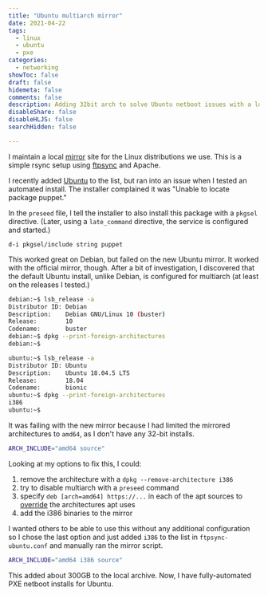 ```yaml
---
title: "Ubuntu multiarch mirror"
date: 2021-04-22
tags:
  - linux
  - ubuntu
  - pxe
categories:
  - networking
showToc: false
draft: false
hidemeta: false
comments: false
description: Adding 32bit arch to solve Ubuntu netboot issues with a local mirror.
disableShare: false
disableHLJS: false
searchHidden: false

---
```


I maintain a local [mirror][mirror] site for the Linux distributions we
use.  This is a simple rsync setup using [ftpsync][ftpsync] and Apache.

I recently added [Ubuntu][ubuntu] to the list, but ran into an issue
when I tested an automated install.  The installer complained it was
"Unable to locate package puppet."

In the `preseed` file, I tell the installer to also install this package
with a `pkgsel` directive.  (Later, using a `late_command` directive,
the service is configured and started.)

```text
d-i pkgsel/include string puppet
```

This worked great on Debian, but failed on the new Ubuntu mirror.  It
worked with the official mirror, though.  After a bit of investigation,
I discovered that the default Ubuntu install, unlike Debian, is
configured for multiarch (at least on the releases I tested.)

```bash
debian:~$ lsb_release -a
Distributor ID: Debian
Description:    Debian GNU/Linux 10 (buster)
Release:        10
Codename:       buster
debian:~$ dpkg --print-foreign-architectures
debian:~$
```

```bash
ubuntu:~$ lsb_release -a
Distributor ID: Ubuntu
Description:    Ubuntu 18.04.5 LTS
Release:        18.04
Codename:       bionic
ubuntu:~$ dpkg --print-foreign-architectures
i386
ubuntu:~$
```

It was failing with the new mirror because I had limited the mirrored
architectures to `amd64`, as I don't have any 32-bit installs.

```bash
ARCH_INCLUDE="amd64 source"
```

Looking at my options to fix this, I could:

1. remove the architecture with a `dpkg --remove-architecture i386`
1. try to disable multiarch with a `preseed` command
1. specify `deb [arch=amd64] https://...` in each of the apt sources
   to [override][multiarch-sources] the architectures apt uses
1. add the i386 binaries to the mirror

I wanted others to be able to use this without any additional
configuration so I chose the last option and just added `i386` to the
list in `ftpsync-ubuntu.conf` and manually ran the mirror script.

```bash
ARCH_INCLUDE="amd64 i386 source"
```

This added about 300GB to the local archive.  Now, I have fully-automated
PXE netboot installs for Ubuntu.

[ftpsync]: https://manpages.debian.org/buster/ftpsync/ftpsync.1.en.html
[mirror]: https://mirror.bowdoin.edu
[ubuntu]: https://ubuntu.com
[multiarch-sources]: https://wiki.debian.org/Multiarch/HOWTO#Setting_up_apt_sources
